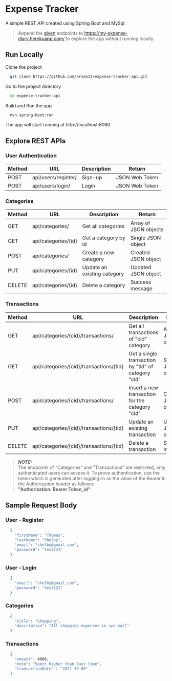 
# Expense Tracker

A simple REST API created using Spring Boot and MySql.

> Append the [given](https://github.com/arsan13/expense-tracker-api#explore-rest-apis) endpoints to https://my-expense-diary.herokuapp.com/ to explore the app without running locally.

## Run Locally

Clone the project

```bash
  git clone https://github.com/arsan13/expense-tracker-api.git
```

Go to the project directory

```bash
  cd expense-tracker-api
```

Build and Run the app

```bash
  mvn spring-boot:run
```

The app will start running at http://localhost:8080


## Explore REST APIs
  
### User Authentication

| Method        |         URL        | Description   | Return          |      
| ------------- | ------------------ | ------------- | --------------- |
| POST          | api/users/register/ | Sign-up       | JSON Web Token  |
| POST          | api/users/login/    | Login         | JSON Web Token  |               

### Categories

| Method        |         URL        | Description   | Return          |      
| --- | --- | --- | --- |
| GET | api/categories/ | Get all categories | Array of JSON objects |
| GET | api/categories/{id} | Get a category by id | Single JSON object |            
| POST | api/categories/ | Create a new category | Created JSON object |
| PUT | api/categories/{id} | Update an existing category | Updated JSON object |
| DELETE | api/categories/{id} | Delete a category | Success message |

### Transactions

| Method        |         URL        | Description   | Return          |      
| --- | --- | --- | --- |
| GET | api/categories/{cid}/transactions/ | Get all transactions of "cid" category | Array of JSON objects |
| GET | api/categories/{cid}/transactions/{tid} | Get a single transaction by "tid" of category "cid" | Single JSON object |            
| POST | api/categories/{cid}/transactions/ | Insert a new transaction for the category "cid" | Created JSON object |
| PUT | api/categories/{cid}/transactions/{tid} | Update an existing transaction | Updated JSON object |
| DELETE | api/categories/{cid}/transactions/{tid} | Delete a transaction | Success message |

> **_NOTE:_**  
The endpoints of "Categories" and "Transactions" are restricted, only authenticated users can access it. To prove authentication, use the token which is generated after logging-in as the value of the Bearer in the Authorization header as follows:  
**"Authorization: Bearer Token_id"**

## Sample Request Body

### User - Register
```bash
  {
    "firstName": "Thomas",
    "lastName": "Shelby",
    "email": "shelby@gmail.com",
    "password": "test123"
  }
```
### User - Login
```bash
  {
    "email": "shelby@gmail.com",
    "password": "test123"
  }
```

### Categories
```bash
  {
    "title": "Shopping",
    "description": "All shopping expenses in xyz mall"
  }
```

### Transactions
```bash
  {
    "amount": 4000,
    "note": "Spent higher than last time",
    "transactionDate" : "2021-19-09"
  }
```
